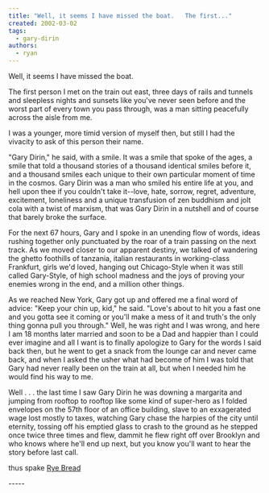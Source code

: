 ```yaml
---
title: "Well, it seems I have missed the boat.   The first..."
created: 2002-03-02
tags: 
  - gary-dirin
authors: 
  - ryan
---
```


Well, it seems I have missed the boat.  
  
  
The first person I met on the train out east, three days of rails and tunnels and sleepless nights and sunsets like you've never seen before and the worst part of every town you pass through, was a man sitting peacefully across the aisle from me.  
  
I was a younger, more timid version of myself then, but still I had the vivacity to ask of this person their name.  
  
"Gary Dirin," he said, with a smile. It was a smile that spoke of the ages, a smile that told a thousand stories of a thousand identical smiles before it, and a thousand smiles each unique to their own particular moment of time in the cosmos. Gary Dirin was a man who smiled his entire life at you, and hell upon thee if you couldn't take it--love, hate, sorrow, regret, adventure, excitement, loneliness and a unique transfusion of zen buddhism and jolt cola with a twist of marxism, that was Gary Dirin in a nutshell and of course that barely broke the surface.  
  
  
For the next 67 hours, Gary and I spoke in an unending flow of words, ideas rushing together only punctuated by the roar of a train passing on the next track. As we moved closer to our apparent destiny, we talked of wandering the ghetto foothills of tanzania, italian restaurants in working-class Frankfurt, girls we'd loved, hanging out Chicago-Style when it was still called Gary-Style, of high school madness and the joys of proving your enemies wrong in the end, and a million other things.  
  
As we reached New York, Gary got up and offered me a final word of advice: "Keep your chin up, kid," he said. "Love's about to hit you a fast one and you gotta see it coming or you'll make a mess of it and truth's the only thing gonna pull you through." Well, he was right and I was wrong, and here I am 18 months later married and soon to be a Dad and happier than I could ever imagine and all I want is to finally apologize to Gary for the words I said back then, but he went to get a snack from the lounge car and never came back, and when I asked the usher what had become of him I was told that Gary had never really been on the train at all, but when I needed him he would find his way to me.  
  
  
Well . . . the last time I saw Gary Dirin he was downing a margarita and jumping from rooftop to rooftop like some kind of super-hero as I folded envelopes on the 57th floor of an office building, slave to an exxagerated wage lost mostly to taxes, watching Gary chase the harpies of the city until eternity, tossing off his emptied glass to crash to the ground as he stepped once twice three times and flew, dammit he flew right off over Brooklyn and who knows where he'll end up next, but you know you'll want to hear the story before last call.  
  
  
  
  

thus spake [Rye Bread](http://mrbread.killingmachines.org)

\-----
